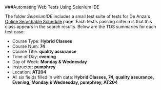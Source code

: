 ###Automating Web Tests Using Selenium IDE

The folder *SeleniumIDE* includes a small test suite of tests for De Anza's [Online Searchable Schedule](http://www.deanza.edu/schedule/classes/) page. Each test's passing criteria is that this class appears in the search results. Below are the TDS summaries for each test case:

- Course Type: **Hybrid Classes**
- Course Num: **74**
- Course Title: **quality assurance**
- Time of Day: **evening**
- Day of Week: **Monday & Wednesday**
- Instructor: **pumphrey**
- Location: **AT204**
- All six fields filled in with data: **Hybrid Classes, 74, quality assurance, Evening, Monday & Wednesday, pumphrey, AT204**
